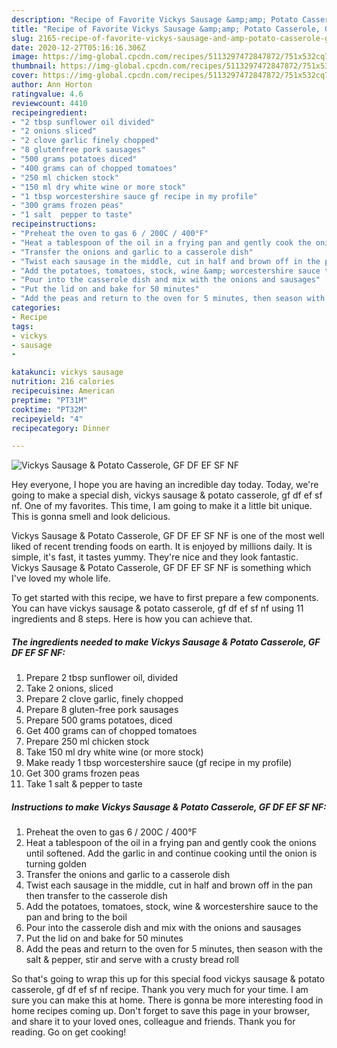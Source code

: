 ```yaml
---
description: "Recipe of Favorite Vickys Sausage &amp;amp; Potato Casserole, GF DF EF SF NF"
title: "Recipe of Favorite Vickys Sausage &amp;amp; Potato Casserole, GF DF EF SF NF"
slug: 2165-recipe-of-favorite-vickys-sausage-and-amp-potato-casserole-gf-df-ef-sf-nf
date: 2020-12-27T05:16:16.306Z
image: https://img-global.cpcdn.com/recipes/5113297472847872/751x532cq70/vickys-sausage-potato-casserole-gf-df-ef-sf-nf-recipe-main-photo.jpg
thumbnail: https://img-global.cpcdn.com/recipes/5113297472847872/751x532cq70/vickys-sausage-potato-casserole-gf-df-ef-sf-nf-recipe-main-photo.jpg
cover: https://img-global.cpcdn.com/recipes/5113297472847872/751x532cq70/vickys-sausage-potato-casserole-gf-df-ef-sf-nf-recipe-main-photo.jpg
author: Ann Horton
ratingvalue: 4.6
reviewcount: 4410
recipeingredient:
- "2 tbsp sunflower oil divided"
- "2 onions sliced"
- "2 clove garlic finely chopped"
- "8 glutenfree pork sausages"
- "500 grams potatoes diced"
- "400 grams can of chopped tomatoes"
- "250 ml chicken stock"
- "150 ml dry white wine or more stock"
- "1 tbsp worcestershire sauce gf recipe in my profile"
- "300 grams frozen peas"
- "1 salt  pepper to taste"
recipeinstructions:
- "Preheat the oven to gas 6 / 200C / 400°F"
- "Heat a tablespoon of the oil in a frying pan and gently cook the onions until softened. Add the garlic in and continue cooking until the onion is turning golden"
- "Transfer the onions and garlic to a casserole dish"
- "Twist each sausage in the middle, cut in half and brown off in the pan then transfer to the casserole dish"
- "Add the potatoes, tomatoes, stock, wine &amp; worcestershire sauce to the pan and bring to the boil"
- "Pour into the casserole dish and mix with the onions and sausages"
- "Put the lid on and bake for 50 minutes"
- "Add the peas and return to the oven for 5 minutes, then season with the salt &amp; pepper, stir and serve with a crusty bread roll"
categories:
- Recipe
tags:
- vickys
- sausage
- 

katakunci: vickys sausage  
nutrition: 216 calories
recipecuisine: American
preptime: "PT31M"
cooktime: "PT32M"
recipeyield: "4"
recipecategory: Dinner

---
```



![Vickys Sausage &amp; Potato Casserole, GF DF EF SF NF](https://img-global.cpcdn.com/recipes/5113297472847872/751x532cq70/vickys-sausage-potato-casserole-gf-df-ef-sf-nf-recipe-main-photo.jpg)

Hey everyone, I hope you are having an incredible day today. Today, we're going to make a special dish, vickys sausage &amp; potato casserole, gf df ef sf nf. One of my favorites. This time, I am going to make it a little bit unique. This is gonna smell and look delicious.

Vickys Sausage &amp; Potato Casserole, GF DF EF SF NF is one of the most well liked of recent trending foods on earth. It is enjoyed by millions daily. It is simple, it's fast, it tastes yummy. They're nice and they look fantastic. Vickys Sausage &amp; Potato Casserole, GF DF EF SF NF is something which I've loved my whole life.




To get started with this recipe, we have to first prepare a few components. You can have vickys sausage &amp; potato casserole, gf df ef sf nf using 11 ingredients and 8 steps. Here is how you can achieve that.

<!--inarticleads1-->

##### The ingredients needed to make Vickys Sausage &amp; Potato Casserole, GF DF EF SF NF:

1. Prepare 2 tbsp sunflower oil, divided
1. Take 2 onions, sliced
1. Prepare 2 clove garlic, finely chopped
1. Prepare 8 gluten-free pork sausages
1. Prepare 500 grams potatoes, diced
1. Get 400 grams can of chopped tomatoes
1. Prepare 250 ml chicken stock
1. Take 150 ml dry white wine (or more stock)
1. Make ready 1 tbsp worcestershire sauce (gf recipe in my profile)
1. Get 300 grams frozen peas
1. Take 1 salt &amp; pepper to taste




<!--inarticleads2-->

##### Instructions to make Vickys Sausage &amp; Potato Casserole, GF DF EF SF NF:

1. Preheat the oven to gas 6 / 200C / 400°F
1. Heat a tablespoon of the oil in a frying pan and gently cook the onions until softened. Add the garlic in and continue cooking until the onion is turning golden
1. Transfer the onions and garlic to a casserole dish
1. Twist each sausage in the middle, cut in half and brown off in the pan then transfer to the casserole dish
1. Add the potatoes, tomatoes, stock, wine &amp; worcestershire sauce to the pan and bring to the boil
1. Pour into the casserole dish and mix with the onions and sausages
1. Put the lid on and bake for 50 minutes
1. Add the peas and return to the oven for 5 minutes, then season with the salt &amp; pepper, stir and serve with a crusty bread roll




So that's going to wrap this up for this special food vickys sausage &amp; potato casserole, gf df ef sf nf recipe. Thank you very much for your time. I am sure you can make this at home. There is gonna be more interesting food in home recipes coming up. Don't forget to save this page in your browser, and share it to your loved ones, colleague and friends. Thank you for reading. Go on get cooking!
